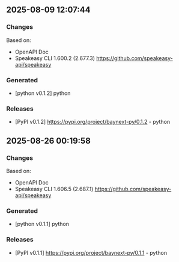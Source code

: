 

## 2025-08-09 12:07:44
### Changes
Based on:
- OpenAPI Doc  
- Speakeasy CLI 1.600.2 (2.677.3) https://github.com/speakeasy-api/speakeasy
### Generated
- [python v0.1.2] python
### Releases
- [PyPI v0.1.2] https://pypi.org/project/baynext-py/0.1.2 - python

## 2025-08-26 00:19:58
### Changes
Based on:
- OpenAPI Doc  
- Speakeasy CLI 1.606.5 (2.687.1) https://github.com/speakeasy-api/speakeasy
### Generated
- [python v0.1.1] python
### Releases
- [PyPI v0.1.1] https://pypi.org/project/baynext-py/0.1.1 - python